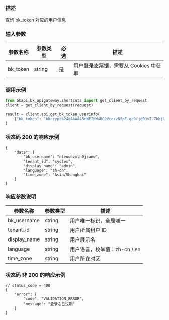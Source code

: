 ### 描述

查询 bk_token 对应的用户信息

### 输入参数

| 参数名称 | 参数类型 | 必选 | 描述                                                      |
| -------- | -------- | ---- | --------------------------------------------------------- |
| bk_token | string   | 是   | 用户登录态票据，需要从 Cookies 中获取 |

### 调用示例

``` python
from bkapi.bk_apigateway.shortcuts import get_client_by_request
client = get_client_by_request(request)

result = client.api.get_bk_token_userinfo(
    {"bk_token": "bkcrypt%24gAAAAABnWEIbW4BC9VrczvN5pE-ga9fjq0JvT-ZbbjRRIYeVpGsRWWR3NASAzEDHGvPSjshkK-lqgUnqkDSNao58xTrbtCrDIQFrPlDmKXfXPvu2aLOVGz1mrzftygyAEHQ0G1HFXEexfn3CjkwedW5j2-Yu-GU5XA%3D%3D"}
)
```

### 状态码 200 的响应示例

```json5
{
    "data": {
        "bk_username": "nteuuhzxlh0jcanw",
        "tenant_id": "system",
        "display_name": "admin",
        "language": "zh-cn",
        "time_zone": "Asia/Shanghai"
    }
}

```

### 响应参数说明

| 参数名称     | 参数类型 | 描述                         |
| ------------ | -------- | ---------------------------- |
| bk_username  | string   | 用户唯一标识，全局唯一       |
| tenant_id    | string   | 用户所属租户 ID              |
| display_name | string   | 用户展示名                   |
| language     | string   | 用户语言，枚举值：zh-cn / en |
| time_zone    | string   | 用户所在时区                 |

### 状态码 非 200 的响应示例

```json5
// status_code = 400
{
    "error": {
        "code": "VALIDATION_ERROR",
        "message": "登录态已过期"
    }
}
```
